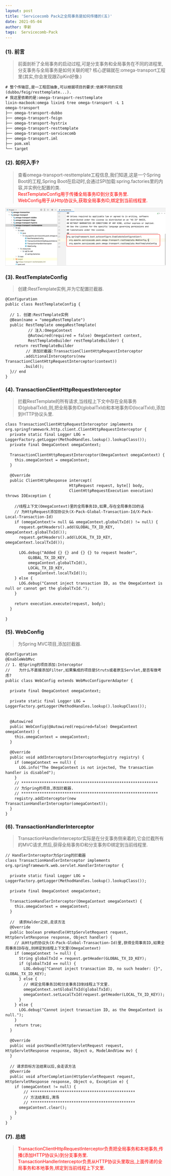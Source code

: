 ```yaml
---
layout: post
title: 'Servicecomb Pack之全局事务是如何传播的(五)'
date: 2021-05-04
author: 李新
tags:  Servicecomb-Pack
---
```


### (1). 前言
> 前面剖析了全局事务的启动过程,可是分支事务和全局事务在不同的进程里,分支事务与全局事务是如何关联的呢?
> 核心逻辑就在:omega-transport工程里(其实,你会发现跟ZipKin好像.)    

```
# 整个传输层,是一工程层抽象,可以根据项目的要求:依赖不同的实现(dubbo/feig/resttemplate...).
# 我这里依赖的是:omega-transport-resttemplate
lixin-macbook:omega lixin$ tree omega-transport -L 1
omega-transport
├── omega-transport-dubbo
├── omega-transport-feign
├── omega-transport-hystrix
├── omega-transport-resttemplate
├── omega-transport-servicecomb
├── omega-transport.iml
├── pom.xml
└── target
```
### (2). 如何入手?
> 查看omega-transport-resttemplate工程信息,我们知道,这是一个Spring Boot的工程,Spring Boot在启动时,会通过SPI加载:spring.factories里的内容,并实例化配置的类.     
> <font color='red'>RestTemplateConfig用于传播全局事务ID到分支事务里.</font>  
> <font color='red'>WebConfig用于从Http协议头,获取全局事务ID,绑定到当前线程里.</font>  

!["omega-transport-resttemplate"](/assets/servicecomb-pack/imgs/saga-omega-transport-resttemplate.png)

### (3). RestTemplateConfig
> 创建:RestTemplate实例,并为它配置拦截器.  

```
@Configuration
public class RestTemplateConfig {

  // 1. 创建:RestTemplate实例
  @Bean(name = "omegaRestTemplate")
  public RestTemplate omegaRestTemplate(
          // 注入:OmegaContext
          @Autowired(required = false) OmegaContext context,
		  RestTemplateBuilder restTemplateBuilder) {
    return restTemplateBuilder
	     // 添加拦截器:TransactionClientHttpRequestInterceptor
        .additionalInterceptors(new TransactionClientHttpRequestInterceptor(context))
        .build();
  }// end 
}
```
### (4). TransactionClientHttpRequestInterceptor
> 拦截RestTemplate的所有请求,当线程上下文中存在全局事务ID(globalTxId),则,把全局事务ID(globalTxId)和本地事务ID(localTxId),添加到HTTP协议头里.   

```
class TransactionClientHttpRequestInterceptor implements org.springframework.http.client.ClientHttpRequestInterceptor {
  private static final Logger LOG = LoggerFactory.getLogger(MethodHandles.lookup().lookupClass());
  private final OmegaContext omegaContext;

  TransactionClientHttpRequestInterceptor(OmegaContext omegaContext) {
    this.omegaContext = omegaContext;
  }

  @Override
  public ClientHttpResponse intercept(
                            HttpRequest request, byte[] body,
							ClientHttpRequestExecution execution) throws IOException {
	
	//线程上下文(OmegaContext)里的全局事务ID,如果,存在全局事务ID的话
    // 为HttpRequest添加协议头(X-Pack-Global-Transaction-Id/X-Pack-Local-Transaction-Id)
    if (omegaContext!= null && omegaContext.globalTxId() != null) {
      request.getHeaders().add(GLOBAL_TX_ID_KEY, omegaContext.globalTxId());
      request.getHeaders().add(LOCAL_TX_ID_KEY, omegaContext.localTxId());
      
      LOG.debug("Added {} {} and {} {} to request header",
          GLOBAL_TX_ID_KEY,
          omegaContext.globalTxId(),
          LOCAL_TX_ID_KEY,
          omegaContext.localTxId());
    } else {
      LOG.debug("Cannot inject transaction ID, as the OmegaContext is null or cannot get the globalTxId.");
    }
	
    return execution.execute(request, body);
  }
  
}
```
### (5). WebConfig
> 为Spring MVC项目,添加拦截器.

```
@Configuration
@EnableWebMvc
// 1. 给Spring的项目添加:Interceptor
//    为什么不直接添加Filter,如果集成的项目是Struts或者原生Servlet,是否有做考虑?  
public class WebConfig extends WebMvcConfigurerAdapter {

  private final OmegaContext omegaContext;

  private static final Logger LOG = LoggerFactory.getLogger(MethodHandles.lookup().lookupClass());


  @Autowired
  public WebConfig(@Autowired(required=false) OmegaContext omegaContext) {
    this.omegaContext = omegaContext;
  }

  @Override
  public void addInterceptors(InterceptorRegistry registry) {
    if (omegaContext == null) {
      LOG.info("The OmegaContext is not injected, The transaction handler is disabled");
    }
	// ************************************************************
	// 为Spring的项目,添加拦截器.
	// ************************************************************
    registry.addInterceptor(new TransactionHandlerInterceptor(omegaContext));
  }
}
```
### (6). TransactionHandlerInterceptor
> TransactionHandlerInterceptor实际是在分支事务侧来着的,它会拦截所有的MVC请求,然后,获得全局事务ID和分支事务ID绑定到当前线程里.  

```
// HandlerInterceptor为Spring的拦截器
class TransactionHandlerInterceptor implements org.springframework.web.servlet.HandlerInterceptor {

  private static final Logger LOG = LoggerFactory.getLogger(MethodHandles.lookup().lookupClass());

  private final OmegaContext omegaContext;

  TransactionHandlerInterceptor(OmegaContext omegaContext) {
    this.omegaContext = omegaContext;
  }

  //  请求Halder之前,走该方法
  @Override
  public boolean preHandle(HttpServletRequest request, HttpServletResponse response, Object handler) {
	// 从Http的协议头(X-Pack-Global-Transaction-Id)里,获得全局事务ID,如果全局事务ID存在,则绑定到线程上下文里(OmegaContext)
    if (omegaContext != null) {
      String globalTxId = request.getHeader(GLOBAL_TX_ID_KEY);
      if (globalTxId == null) {
        LOG.debug("Cannot inject transaction ID, no such header: {}", GLOBAL_TX_ID_KEY);
      } else {
		// 绑定全局事务ID和分支事务ID到线程上下文里.
        omegaContext.setGlobalTxId(globalTxId);
        omegaContext.setLocalTxId(request.getHeader(LOCAL_TX_ID_KEY));
      }
    } else {
      LOG.debug("Cannot inject transaction ID, as the OmegaContext is null.");
    }
    return true;
  }

  @Override
  public void postHandle(HttpServletRequest request, HttpServletResponse response, Object o, ModelAndView mv) {
  }

  // 请求目标方法结束以后,会走该方法
  @Override
  public void afterCompletion(HttpServletRequest request, HttpServletResponse response, Object o, Exception e) {
    if (omegaContext != null) {
		// **********************************************
		// 方法结束后,清场
		// **********************************************
      omegaContext.clear();
    }
  }
}
```
### (7). 总结
> <font color='red'>TransactionClientHttpRequestInterceptor负责把全局事务和本地事务,传播(添加HTTP协议头)到分支事务里.</font>  
> <font color='red'>TransactionHandlerInterceptor负责从HTTP协议头里取出,上面传递的全局事务和本地事务,绑定到当前线程上下文里.</font>  
